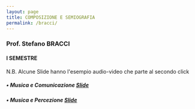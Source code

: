 ```yaml
---
layout: page
title: COMPOSIZIONE E SEMIOGRAFIA
permalink: /bracci/
---
```


### Prof. Stefano BRACCI
#### I SEMESTRE

N.B. Alcune Slide hanno l'esempio audio-video che parte al secondo click


##### • Musica e Comunicazione <a href="https://mastercontemporanea.github.io/musicacomunicazione/assets/player/KeynoteDHTMLPlayer.html#0" target="_blank"> Slide</a>  



##### • Musica e Percezione <a href="https://mastercontemporanea.github.io/musicapercezione/assets/player/KeynoteDHTMLPlayer.html#0" target="_blank"> Slide</a>  
